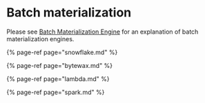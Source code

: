 # Batch materialization

Please see [Batch Materialization Engine](../../getting-started/components/batch-materialization-engine.md) for an explanation of batch materialization engines.

{% page-ref page="snowflake.md" %}

{% page-ref page="bytewax.md" %}

{% page-ref page="lambda.md" %}

{% page-ref page="spark.md" %}
